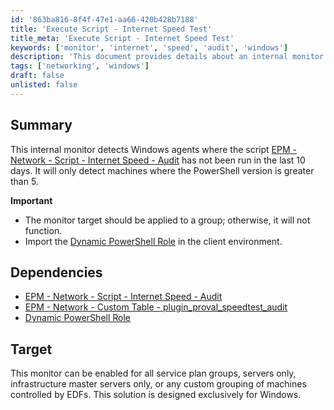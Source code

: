 ```yaml
---
id: '863ba816-8f4f-47e1-aa66-420b428b7188'
title: 'Execute Script - Internet Speed Test'
title_meta: 'Execute Script - Internet Speed Test'
keywords: ['monitor', 'internet', 'speed', 'audit', 'windows']
description: 'This document provides details about an internal monitor that detects Windows agents where the Internet Speed Audit script has not been run in the last 10 days. It outlines important considerations, dependencies, and target groups for implementation.'
tags: ['networking', 'windows']
draft: false
unlisted: false
---
```


## Summary

This internal monitor detects Windows agents where the script [EPM - Network - Script - Internet Speed - Audit](https://proval.itglue.com/DOC-5078775-9166226) has not been run in the last 10 days. It will only detect machines where the PowerShell version is greater than 5.

**Important**
- The monitor target should be applied to a group; otherwise, it will not function.
- Import the [Dynamic PowerShell Role](<../roles/Dynamic PowerShell Role.md>) in the client environment.

## Dependencies

- [EPM - Network - Script - Internet Speed - Audit](https://proval.itglue.com/DOC-5078775-9166226)
- [EPM - Network - Custom Table - plugin_proval_speedtest_audit](<../tables/plugin_proval_speedtest_audit.md>)
- [Dynamic PowerShell Role](<../roles/Dynamic PowerShell Role.md>)

## Target

This monitor can be enabled for all service plan groups, servers only, infrastructure master servers only, or any custom grouping of machines controlled by EDFs. This solution is designed exclusively for Windows.



